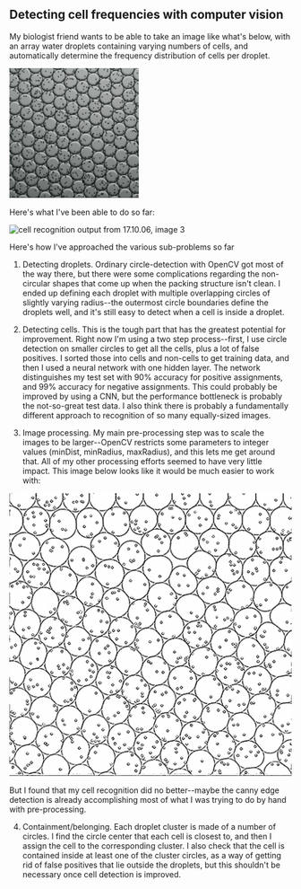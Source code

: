## Detecting cell frequencies with computer vision


My biologist friend wants to be able to take an image like what's below, with an array water droplets containing varying numbers of cells, and automatically determine the frequency distribution of cells per droplet.

![array of water droplets containing cells](images/test_array_lo_res.png)

Here's what I've been able to do so far:

![cell recognition output from 17.10.06, image 3](images/output_17.10.06.3.img1annotated.png)

Here's how I've approached the various sub-problems so far

1. Detecting droplets. Ordinary circle-detection with OpenCV got most of the way there, but there were some complications regarding the non-circular shapes that come up when the packing structure isn't clean. I ended up defining each droplet with multiple overlapping circles of slightly varying radius--the outermost circle boundaries define the droplets well, and it's still easy to detect when a cell is inside a droplet.

2. Detecting cells. This is the tough part that has the greatest potential for improvement. Right now I'm using a two step process--first, I use circle detection on smaller circles to get all the cells, plus a lot of false positives. I sorted those into cells and non-cells to get training data, and then I used a neural network with one hidden layer. The network distinguishes my test set with 90% accuracy for positive assignments, and 99% accuracy for negative assignments. This could probably be improved by using a CNN, but the performance bottleneck is probably the not-so-great test data. I also think there is probably a fundamentally different approach to recognition of so many equally-sized images.

3. Image processing. My main pre-processing step was to scale the images to be larger--OpenCV restricts some parameters to integer values (minDist, minRadius, maxRadius), and this lets me get around that. All of my other processing efforts seemed to have very little impact. This image below looks like it would be much easier to work with:

![thresholded droplets image](images/test_array_1_hi_res_4x_thresholded.png)

But I found that my cell recognition did no better--maybe the canny edge detection is already accomplishing most of what I was trying to do by hand with pre-processing. 

4. Containment/belonging. Each droplet cluster is made of a number of circles. I find the circle center that each cell is closest to, and then I assign the cell to the corresponding cluster. I also check that the cell is contained inside at least one of the cluster circles, as a way of getting rid of false positives that lie outside the droplets, but this shouldn't be necessary once cell detection is improved.

